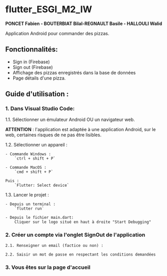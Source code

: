 # flutter_ESGI_M2_IW

**PONCET Fabien - BOUTERBIAT Bilal-REGNAULT Basile - HALLOULI Walid**

Application Android pour commander des pizzas.

## Fonctionnalités:

-   Sign in (Firebase)
-   Sign out (Firebase)
-   Affichage des pizzas enregistrés dans la base de données
-   Page détails d'une pizza.

## Guide d'utilisation :

### 1. Dans Visual Studio Code:

1.1. Sélectionner un émulateur Android OU un navigateur web.

**ATTENTION** : l'application est adaptée à une application Android, sur le web, certaines risques de ne pas être lisibles.

1.2. Sélectionner un appareil :

    - Commande Windows :
        `ctrl + shift + P`

    - Commande MacOS :
        `cmd + shift + P`

    Puis :
        `Flutter: Select device`

1.3. Lancer le projet :

    - Depuis un terminal :
        `flutter run`

    - Depuis le fichier main.dart:
        Cliquer sur le logo situé en haut à droite "Start Debugging"

### 2. Créer un compte via l'onglet SignOut de l'application

    2.1. Renseigner un email (factice ou non) :

    2.2. Saisir un mot de passe en respectant les conditions demandées

### 3. Vous êtes sur la page d'accueil
